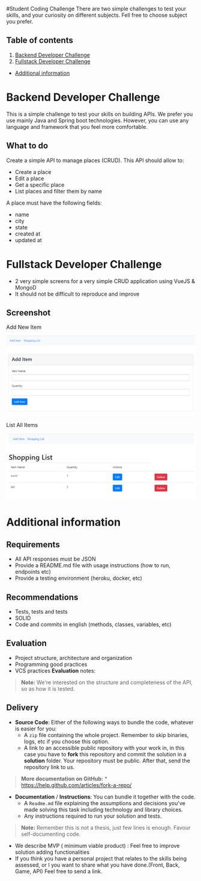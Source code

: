 #Student Coding Challenge
There are two simple challenges to test your skills, and your curiosity on different subjects. Fell free to choose subject you prefer.
## Table of contents
1. [Backend Developer Challenge](#Backend-Developer-Challenge)
1. [Fullstack Developer Challenge](#Fullstack-Developer-Challenge)
* [Additional information](#Additional-information)

# Backend Developer Challenge
This is a simple challenge to test your skills on building APIs.
We prefer you use mainly Java and Spring boot technologies. However, you can use any language and framework that you feel more comfortable.

## What to do
Create a simple API to manage places (CRUD). This API should allow to:
- Create a place
- Edit a place
- Get a specific place
- List places and filter them by name

A place must have the following fields:
- name
- city
- state
- created at
- updated at

# Fullstack Developer Challenge
- 2 very simple screens for a very simple CRUD application using VueJS & MongoD
- It should not be difficult to reproduce and improve

## Screenshot

Add New Item

![Add New Item](img/add_shopping.png "Add New Item")

List All Items

![List All Items](img/list_shopping.png "List All Items")


# Additional information
## Requirements
- All API responses must be JSON
- Provide a README.md file with usage instructions (how to run, endpoints etc)
- Provide a testing environment (heroku, docker, etc)

## Recommendations
- Tests, tests and tests
- SOLID
- Code and commits in english (methods, classes, variables, etc)

## Evaluation
- Project structure, architecture and organization
- Programming good practices
- VCS practices
  **Evaluation** notes:

> **Note:** We're interested on the structure and completeness of the API, so as how it is tested.

## Delivery

* **Source Code**: Either of the following ways to bundle the code, whatever is easier for you:
  * A `zip` file containing the whole project. Remember to skip binaries, logs, etc if you choose this option.
  * A link to an accessible public repository with your work in, in this case you have to **fork** this repository and commit the solution in a **solution** folder.
    Your repository must be public. After that, send the repository link to us.

> **More documentation on GitHub:**  * https://help.github.com/articles/fork-a-repo/

* **Documentation** / **Instructions**: You can bundle it together with the code.
  * A `Readme.md` file explaining the assumptions and decisions you've made solving this task including technology and library choices.
  * Any instructions required to run your solution and tests.
> **Note:** Remember this is not a thesis, just few lines is enough. Favour self-documenting code.


* We describe MVP ( minimum viable product) : Feel free to improve solution adding functionalities
* If you think you have a personal project that relates to the skills being assessed, or I you want to share what you have done.(Front, Back, Game, API) 
Feel free to send a link.
  
